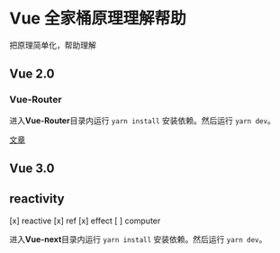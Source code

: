 # Vue 全家桶原理理解帮助
把原理简单化，帮助理解

## Vue 2.0

### Vue-Router

进入**Vue-Router**目录内运行 `yarn install` 安装依赖。然后运行 `yarn dev`。

[文章](https://www.yuque.com/u120129/aygter/ky7qki)


## Vue 3.0

## reactivity

[x] reactive 
[x] ref
[x] effect
[ ] computer

进入**Vue-next**目录内运行 `yarn install` 安装依赖。然后运行 `yarn dev`。